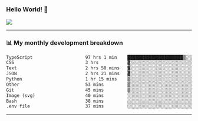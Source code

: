 ### Hello World! 👋

<a>
  <img align="center" src="https://github-readme-stats.vercel.app/api?username=megatunger&count_private=true&include_all_commits=true&bg_color=30,56CCF2,2F80ED&title_color=fff&text_color=fff" />
</a>

------
### 📊 My monthly development breakdown

<!--START_SECTION:waka-->

```txt
TypeScript                    97 hrs 1 min    █████████████████████▒░░░   85.81 %
CSS                           3 hrs           ▓░░░░░░░░░░░░░░░░░░░░░░░░   02.65 %
Text                          2 hrs 50 mins   ▓░░░░░░░░░░░░░░░░░░░░░░░░   02.51 %
JSON                          2 hrs 21 mins   ▓░░░░░░░░░░░░░░░░░░░░░░░░   02.09 %
Python                        1 hr 15 mins    ▒░░░░░░░░░░░░░░░░░░░░░░░░   01.11 %
Other                         53 mins         ▒░░░░░░░░░░░░░░░░░░░░░░░░   00.79 %
Git                           45 mins         ▒░░░░░░░░░░░░░░░░░░░░░░░░   00.68 %
Image (svg)                   40 mins         ░░░░░░░░░░░░░░░░░░░░░░░░░   00.59 %
Bash                          38 mins         ░░░░░░░░░░░░░░░░░░░░░░░░░   00.56 %
.env file                     37 mins         ░░░░░░░░░░░░░░░░░░░░░░░░░   00.55 %
```

<!--END_SECTION:waka-->

------
